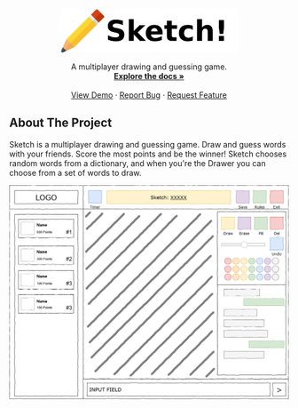 <!-- PROJECT LOGO -->
<p align="center">
  <a href="https://github.com/i442124/Sketch">
    <img src="docs/02. Images/Logo.png" alt="Logo" height="80">
  </a>
  
  <p align="center">
    A multiplayer drawing and guessing game.
    <br />
    <a href="https://github.com/i442124/Sketch/tree/master/docs"><strong>Explore the docs »</strong></a>
    <br />
    <br />
    <a href="https://sketch-demo.herokuapp.com/">View Demo</a>
    ·
    <a href="https://github.com/i442124/Sketch/issues">Report Bug</a>
    ·
    <a href="https://github.com/i442124/Sketch/issues">Request Feature</a>
  </p>
</p>



<!-- ABOUT THE PROJECT -->
## About The Project
Sketch is a multiplayer drawing and guessing game. Draw and guess words with your friends. Score the most points and be the winner! Sketch chooses random words from a dictionary, and when you're the Drawer you can choose from a set of words to draw.

<p align="center">
<img src="docs/02. Images/Wireframe.png" alt="Wireframe" width="800">
</p>
